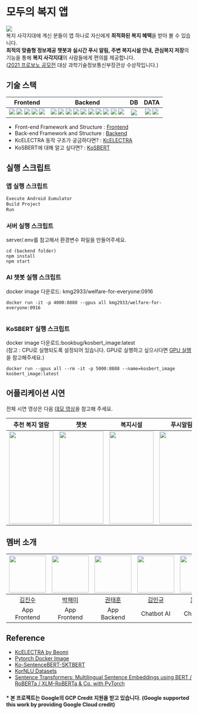# 모두의 복지 앱
![](https://i.imgur.com/LkDevQK.png)  
복지 사각지대에 계신 분들이 앱 하나로 자신에게 **최적화된 복지 혜택**을 받아 볼 수 있습니다.  
**최적의 맞춤형 정보제공 챗봇과 실시간 푸시 알림, 주변 복지시설 안내, 관심복지 저장**의 기능을 통해 **복지 사각지대**의 사람들에게 편의를 제공합니다.  
([2021 프로보노 공모전](https://www.hanium.or.kr/portal/project/awardView.do) 대상 과학기술정보통신부장관상 수상작입니다.)

## 기술 스택

| Frontend | Backend | DB | DATA |
| :--------: | :--------: | :--------: | :--------: |
| <img src="https://img.shields.io/badge/Android%20Studio-3DDC84?style=flat-square&logo=Android%20Studio&logoColor=white"/> <img src="https://img.shields.io/badge/Java-007396?style=flat-square&logo=Java&logoColor=white"/> <img src="https://img.shields.io/badge/Volley-3DDC84?style=flat-square&logoColor=white"/> <img src="https://img.shields.io/badge/Google%20Maps-4285F4?style=flat-square&logo=Google%20Maps&logoColor=white"/> <img src="https://img.shields.io/badge/Firebase-FFCA28?style=flat-square&logo=firebase&logoColor=white"/>| <img src="https://img.shields.io/badge/NodeJs-339933?style=flat-square&logo=Node.js&logoColor=white"/> <img src="https://img.shields.io/badge/Express-000000?style=flat-square&logo=Express&logoColor=white"/> <img src="https://img.shields.io/badge/PM2-2B037A?style=flat-square&logo=PM2&logoColor=white"/> <img src="https://img.shields.io/badge/Flask-000000?style=flat-square&logo=Flask&logoColor=white"/> <img src="https://img.shields.io/badge/Docker-2496ED?style=flat-square&logo=Docker&logoColor=white"/> <img src="https://img.shields.io/badge/GCP-4285F4?style=flat-square&logo=Google Cloud&logoColor=white"/> <img src="https://img.shields.io/badge/AWS-232F3E?style=flat-square&logo=Amazon AWS&logoColor=white"/> <img src="https://img.shields.io/badge/Sequelize-52B0E7?style=flat-square&logo=Sequelize&logoColor=white"/> <img src="https://img.shields.io/badge/JWT-000000?style=flat-square&logo=Json Web Tokens&logoColor=white"/> <img src="https://img.shields.io/badge/Postman-FF6C37?style=flat-square&logo=postman&logoColor=white"/> |<img src="https://img.shields.io/badge/MySQL-4479A1?style=flat-square&logo=mysql&logoColor=white"/>| <img src="https://img.shields.io/badge/Python-3776AB?style=flat-square&logo=python&logoColor=white"/> <img src="https://img.shields.io/badge/PyTorch-EE4C2C?style=flat-square&logo=pytorch&logoColor=white"/> |

- Front-end Framework and Structure : [Frontend](address)
- Back-end Framework and Structure : [Backend](address) 
- KcELECTRA 동작 구조가 궁금하다면? : [KcELECTRA](https://velog.io/@kmg2933/KcELECTRA-%EC%B1%97%EB%B4%87-%EC%84%A4%EA%B3%84%EB%8F%84)
- KoSBERT에 대해 알고 싶다면? : [KoSBERT](https://www.notion.so/KoSBERT-f17c66df70b8455fb9ecc3441c887857)

## 실행 스크립트

### 앱 실행 스크립트
```java
Execute Android Eumulator
Build Project
Run
```
### 서버 실행 스크립트

server/.env를 참고해서 환경변수 파일을 만들어주세요.

```NodeJs
cd (backend folder)
npm install
npm start 
```
### AI 챗봇 실행 스크립트
docker image 다운로드: kmg2933/welfare-for-everyone:0916
```script
docker run -it -p 4000:8888 --gpus all kmg2933/welfare-for-everyone:0916


```
### KoSBERT 실행 스크립트
docker image 다운로드:bookbug/kosbert_image:latest  
(참고 : CPU로 실행되도록 설정되어 있습니다. GPU로 실행하고 싶으시다면 [GPU 실행](https://www.notion.so/KoSBERT-f17c66df70b8455fb9ecc3441c887857)을 참고해주세요.)
```script
docker run --gpus all --rm -it -p 5000:8888 --name=kosbert_image kosbert_image:latest

```

## 어플리케이션 시연

전체 시연 영상은 다음 [데모 영상](https://www.youtube.com/watch?v=YdwjrgnP7SM)을 참고해 주세요. 

|추천 복지 열람|챗봇|복지시설 |푸시알림|관심복지 추가|
|:---:|:---:|:---:|:---:|:---:|
|<img src = "https://github.com/ZINZINBIN/WelfareForEveryoneGIF/blob/main/detail_info.gif?raw=true" width = 120vw height = 250vh>|<img src = "https://github.com/ZINZINBIN/WelfareForEveryoneGIF/blob/main/chatbot.gif?raw=true" width = 120vw height = 250vh>|<img src = "https://github.com/ZINZINBIN/WelfareForEveryoneGIF/blob/main/map.gif?raw=true" width = 120vw height = 250vh>|<img src = "https://github.com/ZINZINBIN/WelfareForEveryoneGIF/blob/main/push_notification.gif?raw=true" width = 120vw height = 250vh>|<img src = "https://github.com/ZINZINBIN/WelfareForEveryoneGIF/blob/main/recommend_info.gif?raw=true" width = 120vw height = 250vh>|

## 멤버 소개

| <img src = "https://avatars.githubusercontent.com/u/46372624?v=4" width = "100px">| <img src="https://avatars.githubusercontent.com/u/61974170?v=4" width="100px"> | <img src="https://user-images.githubusercontent.com/33998183/147872777-84707c11-f5f2-49f5-8bb1-5d9d1c837491.png" width="100px"> | <img src="https://avatars.githubusercontent.com/u/68273065?v=4" width="100px"> | <img src="https://www.notion.so/image/https%3A%2F%2Fs3-us-west-2.amazonaws.com%2Fsecure.notion-static.com%2F0b7ddd17-0bca-4c31-811c-97951980da37%2FKakaoTalk_20210205_212818264.jpg?table=block&id=3b214631-fe5a-4d79-8a85-9c0d695ed5ba&spaceId=6f0402d5-807a-4a27-a6e0-ca357f56d338&width=250&userId=f7b06525-8aba-4d21-b98f-69034e959047&cache=v2" width="100px"> |
| :-----------------------------------------------------------------------: | :-----------------------------------------------------------------------: | :-----------------------------------------------------------------------: | :-----------------------------------------------------------------------: | :-----------------------------------------------------------------------: |
|[김진수](https://github.com/zinzinbin) | [박해미](https://github.com/parkhaemi) | [권태훈](https://github.com/Oxymoron957) | [김민규](https://github.com/MingyuKim-2933) |[문혜현](https://github.com/hyehyeonmoon) |
| App Frontend | App Frontend | App Backend | Chatbot AI |Chatbot AI |


## Reference
- [KcELECTRA by Beomi](https://https://github.com/Beomi/KcELECTRA)
- [Pytorch Docker Image](https://hub.docker.com/r/pytorch/pytorch)
- [Ko-SentenceBERT-SKTBERT](https://github.com/BM-K/KoSentenceBERT_SKT#sentence-transformers-multilingual-sentence-embeddings-using-bert--roberta--xlm-roberta--co-with-pytorch)
- [KorNLU Datasets](https://github.com/kakaobrain/KorNLUDatasets)
- [Sentence Transformers: Multilingual Sentence Embeddings using BERT / RoBERTa / XLM-RoBERTa & Co. with PyTorch](https://github.com/UKPLab/sentence-transformers)

#### * 본 프로젝트는 Google의 GCP Credit 지원을 받고 있습니다. (Google supported this work by providing Google Cloud credit)
